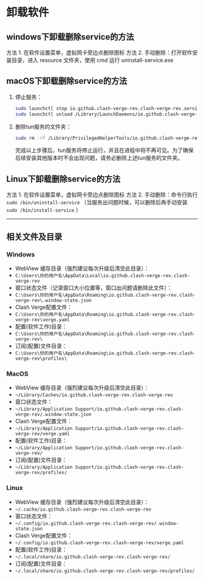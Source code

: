 # 卸载软件

## windows下卸载删除service的方法
 方法 1. 在软件设置菜单，虚拟网卡旁边点删除图标
 方法 2. 手动删除：打开软件安装目录，进入 resource 文件夹，使用 cmd 运行 uninstall-service.exe

## macOS下卸载删除service的方法

1. 停止服务：
   ```bash
   sudo launchctl stop io.github.clash-verge-rev.clash-verge-rev.service
   sudo launchctl unload /Library/LaunchDaemons/io.github.clash-verge-rev.clash-verge-rev.service.plist
   ```

2. 删除tun服务的文件夹：
   ```bash
   sudo rm -rf /Library/PrivilegedHelperTools/io.github.clash-verge-rev.clash-verge-rev.service.bundle
   ```

   完成以上步骤后，tun服务将停止运行，并且在进程中将不再可见。为了确保后续安装其他版本时不会出现问题，请务必删除上述tun服务的文件夹。 

## Linux下卸载删除service的方法

 方法 1. 在软件设置菜单，虚拟网卡旁边点删除图标
 方法 2. 手动删除：命令行执行 `sudo /bin/uninstall-service` （当服务出问题时候，可以删除后再手动安装 `sudo /bin/install-service` ）

---

## 相关文件及目录

### Windows
* WebView 缓存目录（强烈建议每次升级后清空此目录）：
* `C:\Users\你的用户名\AppData\Local\io.github.clash-verge-rev.clash-verge-rev`
* 窗口状态文件（记录窗口大小位置等，窗口出问题请删除此文件）：
* `C:\Users\你的用户名\AppData\Roaming\io.github.clash-verge-rev.clash-verge-rev\.window-state.json`
* Clash Verge配置文件：
* `C:\Users\你的用户名\AppData\Roaming\io.github.clash-verge-rev.clash-verge-rev\verge.yaml`
* 配置(软件工作)目录：
* `C:\Users\你的用户名\AppData\Roaming\io.github.clash-verge-rev.clash-verge-rev\`
* 订阅(配置)文件目录：
* `C:\Users\你的用户名\AppData\Roaming\io.github.clash-verge-rev.clash-verge-rev\profiles\`

### MacOS
* WebView 缓存目录（强烈建议每次升级后清空此目录）：
* `~/Library/Caches/io.github.clash-verge-rev.clash-verge-rev`
* 窗口状态文件：
* `~/Library/Application Support/io.github.clash-verge-rev.clash-verge-rev/.window-state.json`
* Clash Verge配置文件：
* `~/Library/Application Support/io.github.clash-verge-rev.clash-verge-rev/verge.yaml`
* 配置(软件工作)目录：
* `~/Library/Application Support/io.github.clash-verge-rev.clash-verge-rev/`
* 订阅(配置)文件目录：
* `~/Library/Application Support/io.github.clash-verge-rev.clash-verge-rev/profiles/`

### Linux
* WebView 缓存目录（强烈建议每次升级后清空此目录）：
* `~/.cache/io.github.clash-verge-rev.clash-verge-rev`
* 窗口状态文件：
* `~/.config/io.github.clash-verge-rev.clash-verge-rev/.window-state.json`
* Clash Verge配置文件：
* `~/.config/io.github.clash-verge-rev.clash-verge-rev/verge.yaml`
* 配置(软件工作)目录：
* `~/.local/share/io.github.clash-verge-rev.clash-verge-rev/`
* 订阅(配置)文件目录：
* `~/.local/share/io.github.clash-verge-rev.clash-verge-rev/profiles/`
